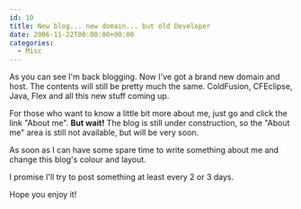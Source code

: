 ```yaml
---
id: 10
title: New blog... new domain... but old Developer
date: 2006-11-22T00:00:00+00:00
categories:
  - Misc
---
```

As you can see I'm back blogging. Now I've got a brand new domain and host. The contents will still be pretty much the same. ColdFusion, CFEclipse, Java, Flex and all this new stuff coming up.

For those who want to know a little bit more about me, just go and click the link "About me". **But wait!** The blog is still under construction, so the "About me" area is still not available, but will be very soon. 

As soon as I can have some spare time to write something about me and change this blog's colour and layout.

I promise I'll try to post something at least every 2 or 3 days.

Hope you enjoy it!
